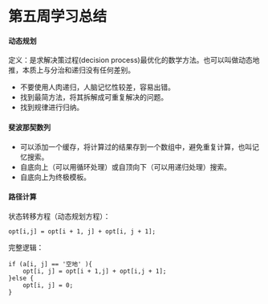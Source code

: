 # 第五周学习总结

#### 动态规划

定义：是求解决策过程(decision process)最优化的数学方法。也可以叫做动态地推，本质上与分治和递归没有任何差别。

- 不要使用人肉递归，人脑记忆性较差，容易出错。
- 找到最简方法，将其拆解成可重复解决的问题。
- 找到规律进行归纳。


#### 斐波那契数列

- 可以添加一个缓存，将计算过的结果存到一个数组中，避免重复计算，也叫记忆搜索。
- 自底向上（可以用循环处理）或自顶向下（可以用递归处理）搜索。
- 自底向上为终极模板。

#### 路径计算
状态转移方程（动态规划方程）：

`opt[i,j] = opt[i + 1, j] + opt[i, j + 1];`

完整逻辑：
```
if (a[i, j] == '空地' ){
    opt[i, j] = opt[i + 1,j] + opt[i,j + 1];
}else {
    opt[i, j] = 0;
}
```



  

